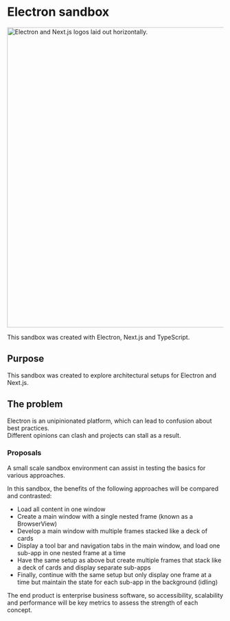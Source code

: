 # Electron sandbox
<img width="700px" src="https://miro.medium.com/max/1400/1*0QaGui94CWnt_xM-B42Zhw.jpeg" alt="Electron and Next.js logos laid out horizontally." />

This sandbox was created with Electron, Next.js and TypeScript.

## Purpose
This sandbox was created to explore architectural setups for Electron and Next.js.

## The problem
Electron is an unipinionated platform, which can lead to confusion about best practices. 
</br>
Different opinions can clash and projects can stall as a result.

### Proposals
A small scale sandbox environment can assist in testing the basics for various approaches.

In this sandbox, the benefits of the following approaches will be compared and contrasted:
- Load all content in one window
- Create a main window with a single nested frame (known as a BrowserView)
- Develop a main window with multiple frames stacked like a deck of cards
- Display a tool bar and navigation tabs in the main window, and load one sub-app in one nested frame at a time
- Have the same setup as above but create multiple frames that stack like a deck of cards and display separate sub-apps
- Finally, continue with the same setup but only display one frame at a time but maintain the state for each sub-app in the background (idling)

The end product is enterprise business software, so accessibility, scalability and performance will be key metrics to assess the strength of each concept.

